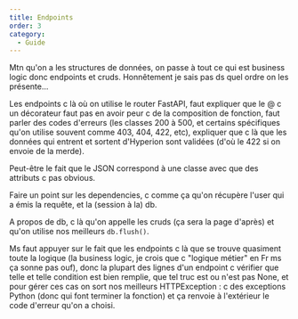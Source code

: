 ```yaml
---
title: Endpoints
order: 3
category:
  - Guide
---
```


Mtn qu'on a les structures de données, on passe à tout ce qui est business logic donc endpoints et cruds.
Honnêtement je sais pas ds quel ordre on les présente...

Les endpoints c là où on utilise le router FastAPI, faut expliquer que le @ c un décorateur faut pas en avoir peur c de la composition de fonction, faut parler des codes d'erreurs (les classes 200 à 500, et certains spécifiques qu'on utilise souvent comme 403, 404, 422, etc), expliquer que c là que les données qui entrent et sortent d'Hyperion sont validées (d'où le 422 si on envoie de la merde).

Peut-être le fait que le JSON correspond à une classe avec que des attributs c pas obvious.

Faire un point sur les dependencies, c comme ça qu'on récupère l'user qui a émis la requête, et la (session à la) db.

A propos de db, c là qu'on appelle les cruds (ça sera la page d'après) et qu'on utilise nos meilleurs `db.flush()`.

Ms faut appuyer sur le fait que les endpoints c là que se trouve quasiment toute la logique (la business logic, je crois que c "logique métier" en Fr ms ça sonne pas ouf), donc la plupart des lignes d'un endpoint c vérifier que telle et telle condition est bien remplie, que tel truc est ou n'est pas None, et pour gérer ces cas on sort nos meilleurs HTTPException : c des exceptions Python (donc qui font terminer la fonction) et ça renvoie à l'extérieur le code d'erreur qu'on a choisi.
